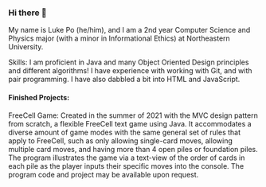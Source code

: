 ### Hi there 👋

My name is Luke Po (he/him), and I am a 2nd year Computer Science and Physics major (with a minor in Informational Ethics) at Northeastern University.

Skills:
I am proficient in Java and many Object Oriented Design principles and different algorithms! I have experience with working with Git, and with pair programming. I have also dabbled a bit into HTML and JavaScript.

#### Finished Projects:
FreeCell Game:
Created in the summer of 2021 with the MVC design pattern from scratch, a flexible FreeCell text game using Java. It accommodates a diverse amount of game modes with the same general set of rules that apply to FreeCell, such as only allowing single-card moves, allowing multiple card moves, and having more than 4 open piles or foundation piles. The program illustrates the game via a text-view of the order of cards in each pile as the player inputs their specific moves into the console. The program code and project may be available upon request.

